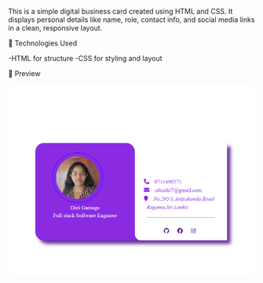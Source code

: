 This is a simple digital business card created using HTML and CSS. It displays personal details like name, role, contact info, and social media links in a clean, responsive layout.
<p>
🔧 Technologies Used</p>

-HTML for structure
-CSS for styling and layout

<p>📸 Preview</p>

![image alt](https://github.com/Dini-s/BusinessCard/blob/d53e0c4a780c0e7028a34171ebaf28c0b9548879/Screenshot%202025-06-07%20010248.png)
